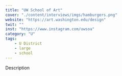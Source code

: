 ```yaml
---
title: "UW School of Art"
cover: "./content/interviews/imgs/hamburgers.png"
website: "https://art.washington.edu/design"
twit: ""
inst: "https://www.instagram.com/uwsoa"
category: "U"
tags:
    - U District
    - large
    - school
---
```


Description
